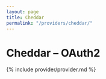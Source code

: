```yaml
---
layout: page
title: Cheddar
permalink: "/providers/cheddar/"
---
```

# Cheddar – OAuth2

{% include provider/provider.md %}
